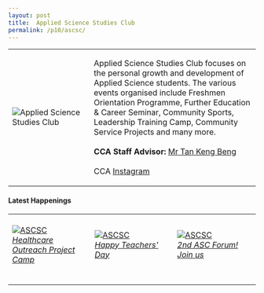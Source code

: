 ```yaml
---
layout: post
title:  Applied Science Studies Club
permalink: /p10/ascsc/
---
```


<div>
    <table>
        <tr>
            <td style="width:33%"><image src="{{site.baseurl}}/images/CCA_ascsc.jpg" style="display:block;margin-left:auto;margin-right:auto;" alt="Applied Science Studies Club"></image></td>
            <td>
                <p>
                    Applied Science Studies Club focuses on the personal growth and development of Applied Science students. The various events organised include Freshmen Orientation Programme, Further Education & Career Seminar, Community Sports, Leadership Training Camp, Community Service Projects and many more.<br>
                    <br>
                    <b>CCA Staff Advisor:</b> <a href="mailto:kengbeng@tp.edu.sg">Mr Tan Keng Beng</a><br>
                    <br>
                    CCA <a href="https://www.instagram.com/ascstudiesclub">Instagram</a>
                </p>
            </td>
        </tr>
    </table>
</div>

#### Latest Happenings

<div>
    <table>
        <tr>
            <td style="width:33%"><br>
                <a href="https://www.instagram.com/p/CGq_0WBnW5t/">
                    <image src="{{site.baseurl}}/images/CCA-ascsc_IG1.png" style="display:block;margin-left:auto;margin-right:auto;" alt="ASCSC">
                    <h6 style="margin-top:0%">Healthcare Outreach Project Camp</h6>
                    </image>
                </a>
            </td>
            <td style="width:33%"><br>
                <a href="https://www.instagram.com/p/CEs-VufH2-c/">
                    <image src="{{site.baseurl}}/images/CCA-ascsc_IG2.jpg" style="display:block;margin-left:auto;margin-right:auto;" alt="ASCSC">
                    <h6 style="margin-top:0%">Happy Teachers' Day</h6>
                    </image>
                </a>
            </td>
            <td style="width:33%"><br>
                <a href="https://www.instagram.com/p/CE8ZRtLneKK/">
                    <image src="{{site.baseurl}}/images/CCA-ascsc_IG3.jpg" style="display:block;margin-left:auto;margin-right:auto;" alt="ASCSC">
                    <h6 style="margin-top:0%">2nd ASC Forum! Join us</h6>    
                    </image>
                </a>
            </td>
        </tr>
    </table>
</div>
